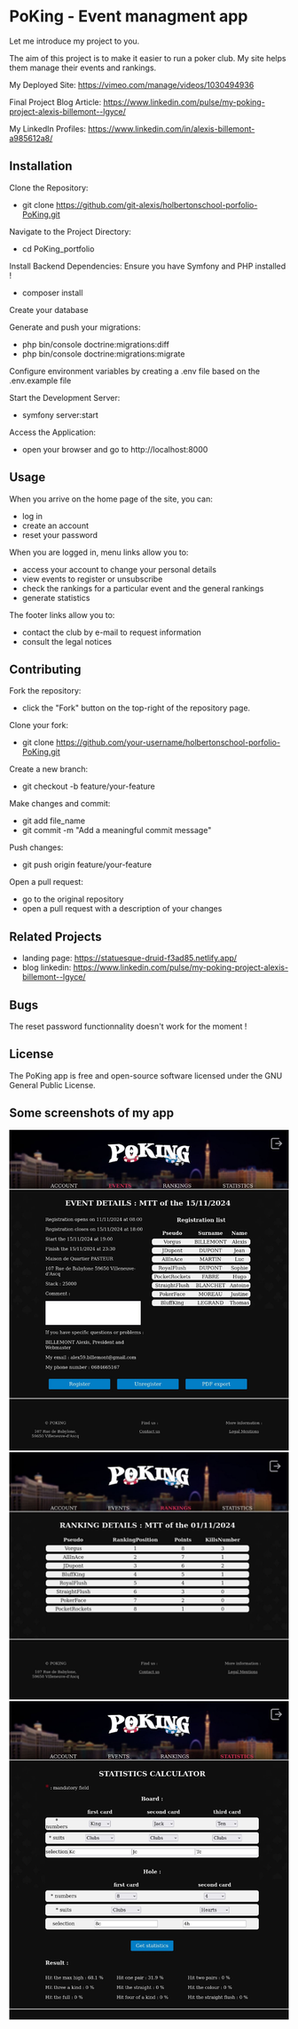 # PoKing - Event managment app

Let me introduce my project to you.

The aim of this project is to make it easier to run a poker club. My site helps them manage their events and rankings.

My Deployed Site: https://vimeo.com/manage/videos/1030494936

Final Project Blog Article: https://www.linkedin.com/pulse/my-poking-project-alexis-billemont--lgyce/

My LinkedIn Profiles: https://www.linkedin.com/in/alexis-billemont-a985612a8/


## Installation
Clone the Repository:
* git clone https://github.com/git-alexis/holbertonschool-porfolio-PoKing.git

Navigate to the Project Directory:
* cd PoKing_portfolio

Install Backend Dependencies:
Ensure you have Symfony and PHP installed !
* composer install

Create your database

Generate and push your migrations:
* php bin/console doctrine:migrations:diff
* php bin/console doctrine:migrations:migrate

Configure environment variables by creating a .env file based on the .env.example file

Start the Development Server:
* symfony server:start

Access the Application:
* open your browser and go to http://localhost:8000


## Usage
When you arrive on the home page of the site, you can:
* log in
* create an account
* reset your password

When you are logged in, menu links allow you to:
* access your account to change your personal details
* view events to register or unsubscribe
* check the rankings for a particular event and the general rankings
* generate statistics

The footer links allow you to:
* contact the club by e-mail to request information
* consult the legal notices


## Contributing
Fork the repository:
* click the "Fork" button on the top-right of the repository page.

Clone your fork:
* git clone https://github.com/your-username/holbertonschool-porfolio-PoKing.git

Create a new branch:
* git checkout -b feature/your-feature

Make changes and commit:
* git add file_name
* git commit -m "Add a meaningful commit message"

Push changes:
* git push origin feature/your-feature

Open a pull request:
* go to the original repository
* open a pull request with a description of your changes


## Related Projects
* landing page: https://statuesque-druid-f3ad85.netlify.app/
* blog linkedin: https://www.linkedin.com/pulse/my-poking-project-alexis-billemont--lgyce/


## Bugs
The reset password functionnality doesn't work for the moment !


## License
The PoKing app is free and open-source software licensed under the GNU General Public License.


## Some screenshots of my app
![event registration feature](assets/images/screen_event_registration_feature.jpg)
![ranking details feature](assets/images/screen_rankings_feature.jpg)
![statistics calculator feature](assets/images/screen_statistics_feature.jpg)
